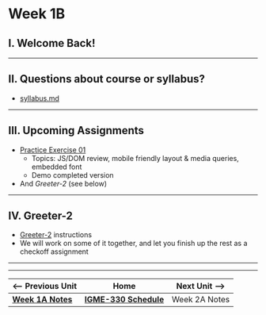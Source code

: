# Week 1B

## I. Welcome Back!

<hr>

## II. Questions about course or syllabus?
- [syllabus.md](../syllabus.md)

<hr>

## III. Upcoming Assignments
- [Practice Exercise 01](../pe/pe-01.md)
  - Topics: JS/DOM review, mobile friendly layout & media queries, embedded font
  - Demo completed version
- And *Greeter-2* (see below)

<hr>

## IV. Greeter-2

- [Greeter-2](../checkoffs/greeter-2.md) instructions
- We will work on some of it together, and let you finish up the rest as a checkoff assignment

<hr><hr>

| <-- Previous Unit | Home | Next Unit -->
| --- | --- | --- 
|  [**Week 1A Notes**](./01A.md)  |  [**IGME-330 Schedule**](../schedule.md) | Week 2A Notes
